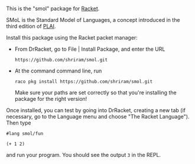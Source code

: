 This is the "smol" package for [Racket](https://racket-lang.org/).

SMoL is the Standard Model of Languages, a concept introduced in the
third edition of [PLAI](https://plai.org/).

Install this package using the Racket packet manager:

* From DrRacket, go to File | Install Package, and enter the URL

  `https://github.com/shriram/smol.git`

* At the command command line, run

  `raco pkg install https://github.com/shriram/smol.git`

  Make sure your paths are set correctly so that you're installing the
  package for the right version!

Once installed, you can test by going into DrRacket, creating a new
tab (if necessary, go to the Language menu and choose "The Racket
Language"). Then type
```
#lang smol/fun

(+ 1 2)
```
and run your program. You should see the output `3` in the REPL.
